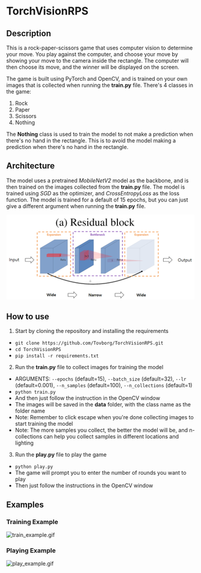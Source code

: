 # TorchVisionRPS

## Description
This is a rock-paper-scissors game that uses computer vision to determine your move. You play against the computer, and choose your move by showing your move
to the camera inside the rectangle. The computer will then choose its move, and the winner will be displayed on the screen.

The game is built using PyTorch and OpenCV, and is trained on your own images that is collected when running the **train.py** file. There's 4 classes in the game:
1. Rock
2. Paper
3. Scissors
4. Nothing

The **Nothing** class is used to train the model to not make a prediction when there's no hand in the rectangle. This is to avoid the model making a prediction
when there's no hand in the rectangle.

## Architecture
The model uses a pretrained *MobileNetV2* model as the backbone, and is then trained on the images collected from the **train.py** file. The model is trained
using *SGD* as the optimizer, and *CrossEntropyLoss* as the loss function. The model is trained for a default of 15 epochs, but you can just give a different argument
when running the **train.py** file.

<img src="images/architecture.png" width="500" alt="architecture for MobileNetV2" />


## How to use
1. Start by cloning the repository and installing the requirements
- ``git clone https://github.com/Tovborg/TorchVisionRPS.git``
- ``cd TorchVisionRPS``
- ``pip install -r requirements.txt``

2. Run the **train.py** file to collect images for training the model
- ARGUMENTS: ``--epochs`` (default=15), ``--batch_size`` (default=32), ``--lr`` (default=0.001), ``--n_samples`` (default=100), ``--n_collections`` (default=1)
- ``python train.py ``
- And then just follow the instruction in the OpenCV window
- The images will be saved in the **data** folder, with the class name as the folder name
- Note: Remember to click escape when you're done collecting images to start training the model
- Note: The more samples you collect, the better the model will be, and n-collections can help you collect samples in different locations and lighting

3. Run the **play.py** file to play the game
- ``python play.py``
- The game will prompt you to enter the number of rounds you want to play
- Then just follow the instructions in the OpenCV window

## Examples
### Training Example
![train_example.gif](images%2Ftrain_example.gif)

### Playing Example
![play_example.gif](images%2Fplay_example.gif)

